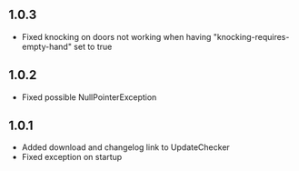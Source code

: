## 1.0.3
- Fixed knocking on doors not working when having "knocking-requires-empty-hand" set to true 

## 1.0.2
- Fixed possible NullPointerException

## 1.0.1
- Added download and changelog link to UpdateChecker
- Fixed exception on startup